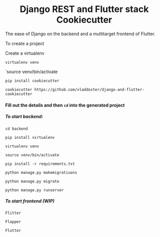 <div align="center">

# Django REST and Flutter stack Cookiecutter

</div>
The ease of Django on the backend and a multitarget frontend of Flutter. 

To create a project

Create a virtualenv

`virtualenv venv`

`source venv/bin/activate

`pip install cookiecutter`

`cookiecutter https://github.com/vladdoster/django-and-flutter-cookiecutter`

#### Fill out the details and then `cd` into the generated project

##### To start backend:

```
cd backend
```

```
pip install virtualenv
```

```
virtualenv venv
```

```
source venv/bin/activate
```

```
pip install -r requirements.txt
```

```
python manage.py makemigratiuons
```

```
python manage.py migrate
```

```
python manage.py runserver
```

##### To start frontend (WIP)
 
`Flitter`

`Flapper`

`Flutter`
